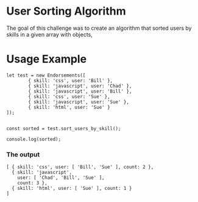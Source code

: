 # User Sorting Algorithm

The goal of this challenge was to create an algorithm that sorted users by skills in a given array with objects,

# Usage Example
```
let test = new Endorsements([
        { skill: 'css', user: 'Bill' },
        { skill: 'javascript', user: 'Chad' },
        { skill: 'javascript', user: 'Bill' },
        { skill: 'css', user: 'Sue' },
        { skill: 'javascript', user: 'Sue' },
        { skill: 'html', user: 'Sue' }
]);


const sorted = test.sort_users_by_skill();

console.log(sorted);
```

### The output

```
[ { skill: 'css', user: [ 'Bill', 'Sue' ], count: 2 },
  { skill: 'javascript',
    user: [ 'Chad', 'Bill', 'Sue' ],
    count: 3 },
  { skill: 'html', user: [ 'Sue' ], count: 1 } 
]
```
